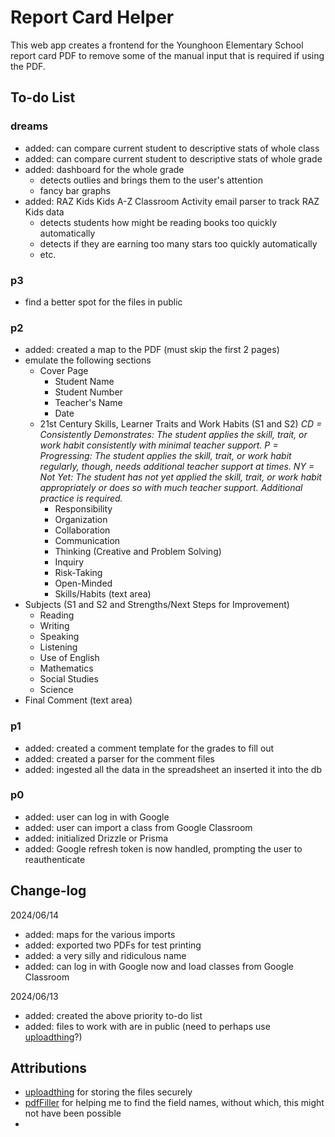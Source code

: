 # Report Card Helper

This web app creates a frontend for the Younghoon Elementary School report card PDF to remove some of the manual input that is required if using the PDF.

## To-do List

### dreams

- added: can compare current student to descriptive stats of whole class
- added: can compare current student to descriptive stats of whole grade
- added: dashboard for the whole grade
  - detects outlies and brings them to the user's attention
  - fancy bar graphs
- added: RAZ Kids Kids A-Z Classroom Activity email parser to track RAZ Kids data
  - detects students how might be reading books too quickly automatically
  - detects if they are earning too many stars too quickly automatically
  - etc.

### p3

- find a better spot for the files in public

### p2

- added: created a map to the PDF (must skip the first 2 pages)
- emulate the following sections
  - Cover Page
    - Student Name
    - Student Number
    - Teacher's Name
    - Date
  - 21st Century Skills, Learner Traits and Work Habits (S1 and S2)
    _CD = Consistently Demonstrates: The student applies the skill, trait, or work habit consistently with minimal teacher support._
    _P = Progressing: The student applies the skill, trait, or work habit regularly, though, needs additional teacher support at times._
    _NY = Not Yet: The student has not yet applied the skill, trait, or work habit appropriately or does so with much teacher support. Additional practice is required._
    - Responsibility
    - Organization
    - Collaboration
    - Communication
    - Thinking (Creative and Problem Solving)
    - Inquiry
    - Risk-Taking
    - Open-Minded
    - Skills/Habits (text area)
- Subjects (S1 and S2 and Strengths/Next Steps for Improvement)
  - Reading
  - Writing
  - Speaking
  - Listening
  - Use of English
  - Mathematics
  - Social Studies
  - Science
- Final Comment (text area)

### p1

- added: created a comment template for the grades to fill out
- added: created a parser for the comment files
- added: ingested all the data in the spreadsheet an inserted it into the db

### p0

- added: user can log in with Google
- added: user can import a class from Google Classroom
- added: initialized Drizzle or Prisma
- added: Google refresh token is now handled, prompting the user to reauthenticate

## Change-log

2024/06/14

- added: maps for the various imports
- added: exported two PDFs for test printing
- added: a very silly and ridiculous name
- added: can log in with Google now and load classes from Google Classroom

2024/06/13

- added: created the above priority to-do list
- added: files to work with are in public (need to perhaps use [uploadthing](https://uploadthing.com/)?)

## Attributions

- [uploadthing](https://uploadthing.com/) for storing the files securely
- [pdfFiller](https://www.pdffiller.com/) for helping me to find the field names, without which, this might not have been possible
-
